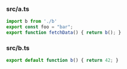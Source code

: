 ### src/a.ts

```ts
import b from './b'
export const foo = "bar";
export function fetchData() { return b(); }

```
### src/b.ts

```ts
export default function b() { return 42; }

```
